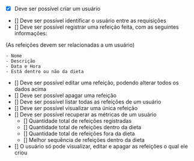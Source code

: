 - [x] Deve ser possível criar um usuário
- [] Deve ser possível identificar o usuário entre as requisições
- [] Deve ser possível registrar uma refeição feita, com as seguintes informações:

(As refeições devem ser relacionadas a um usuário)
    
    - Nome
    - Descrição
    - Data e Hora
    - Está dentro ou não da dieta

- [] Deve ser possível editar uma refeição, podendo alterar todos os dados acima
- [] Deve ser possível apagar uma refeição
- [] Deve ser possível listar todas as refeições de um usuário
- [] Deve ser possível visualizar uma única refeição
- [] Deve ser possível recuperar as métricas de um usuário
    - [] Quantidade total de refeições registradas
    - [] Quantidade total de refeições dentro da dieta
    - [] Quantidade total de refeições fora da dieta
    - [] Melhor sequência de refeições dentro da dieta
- [] O usuário só pode visualizar, editar e apagar as refeições o qual ele criou